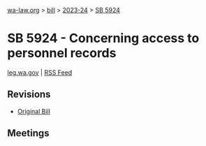 [wa-law.org](/) > [bill](/bill/) > [2023-24](/bill/2023-24/) > [SB 5924](/bill/2023-24/sb/5924/)

# SB 5924 - Concerning access to personnel records
[leg.wa.gov](https://app.leg.wa.gov/billsummary?BillNumber=5924&Year=2023&Initiative=false) | [RSS Feed](./rss.xml)

## Revisions
* [Original Bill](1/)

## Meetings